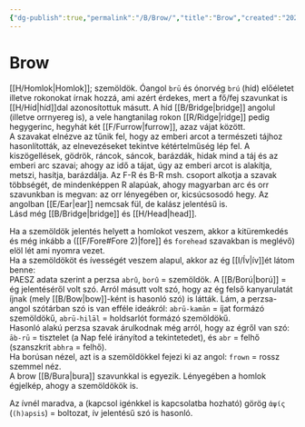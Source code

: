 ```yaml
---
{"dg-publish":true,"permalink":"/B/Brow/","title":"Brow","created":"2024-10-24T16:08","updated":"2025-07-30T02:32"}
---
```



# Brow

[[H/Homlok\|Homlok]]; szemöldök. Óangol `brū` és ónorvég `brú` (híd) előéletet illetve rokonokat írnak hozzá, ami azért érdekes, mert a fő/fej szavunkat is [[H/Híd\|híd]]dal azonosítottuk másutt. A híd [[B/Bridge\|bridge]] angolul (illetve orrnyereg is), a vele hangtanilag rokon [[R/Ridge\|ridge]] pedig hegygerinc, hegyhát két [[F/Furrow\|furrow]], azaz vájat között.  
A szavakat elnézve az tűnik fel, hogy az emberi arcot a természeti tájhoz hasonlították, az elnevezéseket tekintve kétértelműség lép fel. A kiszögellések, gödrök, ráncok, sáncok, barázdák, hidak mind a táj és az emberi arc szavai; ahogy az idő a tájat, úgy az emberi arcot is alakítja, metszi, hasítja, barázdálja. Az F-R és B-R msh. csoport alkotja a szavak többségét, de mindenképpen R alapúak, ahogy magyarban arc és orr szavunkban is megvan: az orr lényegében or, kicsúcsosodó hegy. Az angolban [[E/Ear\|ear]] nemcsak fül, de kalász jelentésű is.  
Lásd még [[B/Bridge\|bridge]] és [[H/Head\|head]].  

Ha a szemöldök jelentés helyett a homlokot veszem, akkor a kitüremkedés és még inkább a ([[F/Fore#Fore 2)\|fore]] és `forehead` szavakban is meglévő) elöl lét ami nyomra vezet.  
Ha a szemöldököt és ívességét veszem alapul, akkor az ég [[I/Ív\|ív]]ét látom benne:  
PAESZ adata szerint a perzsa `abrû`, `borû` = szemöldök. A [[B/Ború\|ború]] = ég jelentéséről volt szó. Arról másutt volt szó, hogy az ég felső kanyarulatát íjnak (mely [[B/Bow\|bow]]-ként is hasonló szó) is látták. Lám, a perzsa-angol szótárban szó is van efféle ideákról: `abrū-kamān` = íjat formázó szemöldökű, `abrū-hilāl` = holdsarlót formázó szemöldökű.  
Hasonló alakú perzsa szavak árulkodnak még arról, hogy az égről van szó: `āb-rū` = tisztelet (a Nap felé irányítod a tekintetedet), és `abr` = felhő (szanszkrit `abhra` = felhő).  
Ha borúsan nézel, azt is a szemöldökkel fejezi ki az angol: `frown` = rossz szemmel néz.  
A brow [[B/Bura\|bura]] szavunkkal is egyezik. Lényegében a homlok égjelkép, ahogy a szemöldökök is.  

Az ívnél maradva, a (kapcsol igénkkel is kapcsolatba hozható) görög `ἀψίς` (`(h)apsis`) = boltozat, ív jelentésű szó is hasonló.  